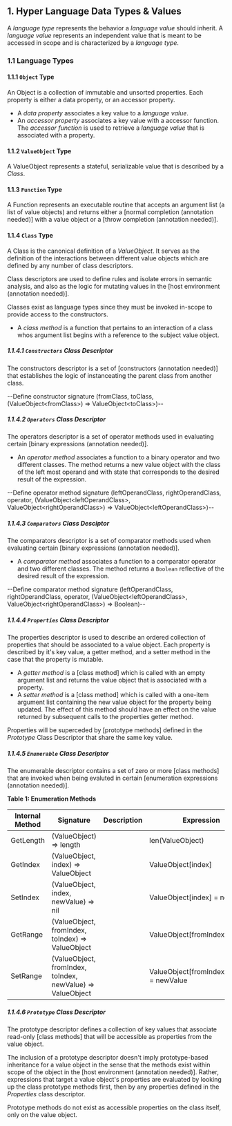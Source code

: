 ## 1. Hyper Language Data Types & Values

A _language type_ represents the behavior a _language value_ should inherit. A _language value_ represents an independent value that is meant to be accessed in scope and is characterized by a _language type_.

### 1.1 Language Types

#### 1.1.1 `Object` Type

An Object is a collection of immutable and unsorted properties. Each property is either a data property, or an accessor property.

- A _data property_ associates a key value to a _language value_.
- An _accessor property_ associates a key value with a accessor function. The _accessor function_ is used to retrieve a _language value_ that is associated with a property.

#### 1.1.2 `ValueObject` Type

A ValueObject represents a stateful, serializable value that is described by a _Class_.

#### 1.1.3 `Function` Type

A Function represents an executable routine that accepts an argument list (a list of value objects) and returns either a [normal completion (annotation needed)] with a value object or a [throw completion (annotation needed)].

#### 1.1.4 `Class` Type

A Class is the canonical definition of a _ValueObject_. It serves as the definition of the interactions between different value objects which are defined by any number of class descriptors.

Class descriptors are used to define rules and isolate errors in semantic analysis, and also as the logic for mutating values in the [host environment (annotation needed)].

Classes exist as language types since they must be invoked in-scope to provide access to the constructors.

- A _class method_ is a function that pertains to an interaction of a class whos argument list begins with a reference to the subject value object.

##### 1.1.4.1 `Constructors` Class Descriptor

The constructors descriptor is a set of [constructors (annotation needed)] that establishes the logic of instanceating the parent class from another class.

--Define constructor signature (fromClass, toClass, (ValueObject\<fromClass>) => ValueObject\<toClass>)--

##### 1.1.4.2 `Operators` Class Descriptor

The operators descriptor is a set of operator methods used in evaluating certain [binary expressions (annotation needed)].

<!--this assumes that all binary expressions should assume leftOperandClass, but that might not always be the case. for instance in JS `true && "some value"` yields `"some value"`. might be useful logic in some cases-->

- An _operator method_ associates a function to a binary operator and two different classes. The method returns a new value object with the class of the left most operand and with state that corresponds to the desired result of the expression.

--Define operator method signature (leftOperandClass, rightOperandClass, operator, (ValueObject\<leftOperandClass>, ValueObject\<rightOperandClass>) => ValueObject\<leftOperandClass>)--

##### 1.1.4.3 `Comparators` Class Desciptor

The comparators descriptor is a set of comparator methods used when evaluating certain [binary expressions (annotation needed)].

- A _comparator method_ associates a function to a comparator operator and two different classes. The method returns a `Boolean` reflective of the desired result of the expression.

--Define comparator method signature (leftOperandClass, rightOperandClass, operator, (ValueObject\<leftOperandClass>, ValueObject\<rightOperandClass>) => Boolean)--

##### 1.1.4.4 `Properties` Class Descriptor

The properties descriptor is used to describe an ordered collection of properties that should be associated to a value object. Each property is described by it's key value, a getter method, and a setter method in the case that the property is mutable.

- A _getter method_ is a [class method] which is called with an empty argument list and returns the value object that is associated with a property.
- A _setter method_ is a [class method] which is called with a one-item argument list containing the new value object for the property being updated. The effect of this method should have an effect on the value returned by subsequent calls to the properties getter method.

Properties will be superceded by [prototype methods] defined in the _Prototype_ Class Descriptor that share the same key value.

##### 1.1.4.5 `Enumerable` Class Descriptor

The enumerable descriptor contains a set of zero or more [class methods] that are invoked when being evaluted in certain [enumeration expressions (annotation needed)].

**Table 1: Enumeration Methods**

| Internal Method | Signature                                                  | Description | Expression                                |
| --------------- | ---------------------------------------------------------- | ----------- | ----------------------------------------- |
| GetLength       | (ValueObject) => length                                    |             | len(ValueObject)                          |
| GetIndex        | (ValueObject, index) => ValueObject                        |             | ValueObject[index]                        |
| SetIndex        | (ValueObject, index, newValue) => nil                      |             | ValueObject[index] = newValue             |
| GetRange        | (ValueObject, fromIndex, toIndex) => ValueObject           |             | ValueObject[fromIndex:toIndex]            |
| SetRange        | (ValueObject, fromIndex, toIndex, newValue) => ValueObject |             | ValueObject[fromIndex:toIndex] = newValue |

##### 1.1.4.6 `Prototype` Class Descriptor

The prototype descriptor defines a collection of key values that associate read-only [class methods] that will be accessible as properties from the value object.

The inclusion of a prototype descriptor doesn't imply prototype-based inheritance for a value object in the sense that the methods exist within scope of the object in the [host environment (annotation needed)]. Rather, expressions that target a value object's properties are evaluated by looking up the class prototype methods first, then by any properties defined in the _Properties_ class descriptor.

Prototype methods do not exist as accessible properties on the class itself, only on the value object.

<!-- TODO: write these
### 1.2 Language Primitives

#### 1.2.1 `nil` Primitive

#### 1.2.2 `Boolean` Primitive

#### 1.2.3 `String` Primitive

#### 1.2.4 Numeric Primitives

##### 1.2.4.1 `Number` Primitive

##### 1.2.4.2 `Double` Primitive

##### 1.2.4.3 `Float` Primitive

##### 1.2.4.4 `Integer` Primitive

#### 1.2.5 `DateTime` Primitive

#### 1.2.6 `Map` Primitive

### 1.3 Language

#### 1.3.1 `NilableObject`

#### 1.3.2 `Iterable`

#### 1.3.3 `Function`

##### 1.3.3.1 Additional scope

##### 1.3.3.2 `guard` Directive -->
